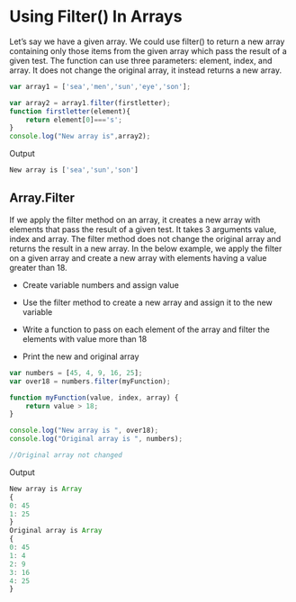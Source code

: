 # Using Filter() In Arrays
Let’s say we have a given array. We could use filter() to return a new array containing only those items from the given array which pass the result of a given test. The function can use three parameters: element, index, and array. It does not change the original array, it instead returns a new array.



```js
var array1 = ['sea','men','sun','eye','son'];

var array2 = array1.filter(firstletter);
function firstletter(element){
    return element[0]==='s';
}
console.log("New array is",array2);

```

Output

```js
New array is ['sea','sun','son']
```


## Array.Filter
If we apply the filter method on an array, it creates a new array with elements that pass the result of a given test. It takes 3 arguments value, index and array. The filter method does not change the original array and returns the result in a new array. In the below example, we apply the filter on a given array and create a new array with elements having a value greater than 18.


- Create variable numbers and assign value

- Use the filter method to create a new array and assign it to the new variable

- Write a function to pass on each element of the array and filter the elements with value more than 18

- Print the new and original array

```js
var numbers = [45, 4, 9, 16, 25];
var over18 = numbers.filter(myFunction);

function myFunction(value, index, array) {
    return value > 18;
}

console.log("New array is ", over18);
console.log("Original array is ", numbers);

//Original array not changed
```

Output
```js
New array is Array
{
0: 45
1: 25
}
Original array is Array
{
0: 45
1: 4
2: 9
3: 16
4: 25
}
```